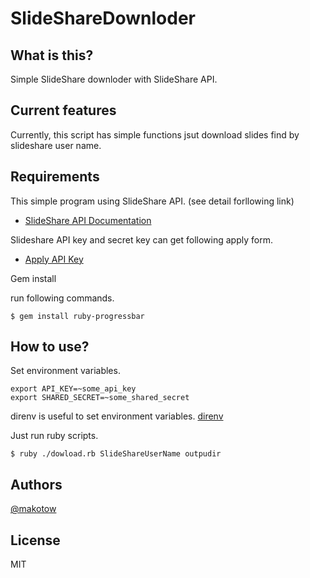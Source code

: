 # SlideShareDownloder

## What is this?

Simple SlideShare downloder with SlideShare API.

## Current features

Currently, this script has simple functions jsut download slides find by slideshare user name.


## Requirements

This simple program using SlideShare API. (see detail forllowing link)

- [SlideShare API Documentation](https://www.slideshare.net/developers/documentation#get_slideshow)

Slideshare API key and secret key can get following apply form.

- [Apply API Key](https://www.slideshare.net/developers/applyforapi)

Gem install

run following commands.

```
$ gem install ruby-progressbar
```

## How to use?

Set environment variables.

```
export API_KEY=~some_api_key
export SHARED_SECRET=~some_shared_secret
```

direnv is useful to set environment variables.
[direnv](https://github.com/direnv/direnv)


Just run ruby scripts.

```
$ ruby ./dowload.rb SlideShareUserName outpudir
```


## Authors

[@makotow](https://github.com/makotow)

## License

MIT
